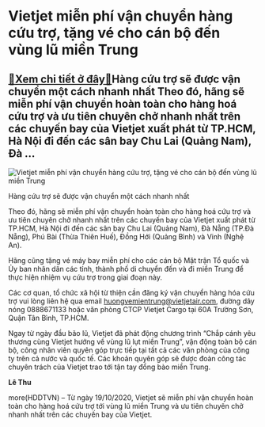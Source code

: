 Vietjet miễn phí vận chuyển hàng cứu trợ, tặng vé cho cán bộ đến vùng lũ miền Trung
===================================================================================

[:gift:Xem chi tiết ở đây:gift:](https://hddtvn.com/vietjet-mien-phi-van-chuyen-hang-cuu-tro-tang-ve-cho-can-bo-den-vung-lu-mien-trung/)Hàng cứu trợ sẽ được vận chuyển một cách nhanh nhất Theo đó, hãng sẽ miễn phí vận chuyển hoàn toàn cho hàng hoá cứu trợ và ưu tiên chuyên chở nhanh nhất trên các chuyến bay của Vietjet xuất phát từ TP.HCM, Hà Nội đi đến các sân bay Chu Lai (Quảng Nam), Đà …
-----------------------------------------------------------------------------------------------------------------------------------------------------------------------------------------------------------------------------------------------------------------





![Vietjet miễn phí vận chuyển hàng cứu trợ, tặng vé cho cán bộ đến vùng lũ miền Trung](https://hddtvn.com/wp-content/uploads/2021/01/2139_Vietjet_-_Huong_Ve_Mien_Trung_3.jpg "Vietjet miễn phí vận chuyển hàng cứu trợ, tặng vé cho cán bộ đến vùng lũ miền Trung")


Hàng cứu trợ sẽ được vận chuyển một cách nhanh nhất



Theo đó, hãng sẽ miễn phí vận chuyển hoàn toàn cho hàng hoá cứu trợ và ưu tiên chuyên chở nhanh nhất trên các chuyến bay của Vietjet xuất phát từ TP.HCM, Hà Nội đi đến các sân bay Chu Lai (Quảng Nam), Đà Nẵng (TP.Đà Nẵng), Phú Bài (Thừa Thiên Huế), Đồng Hới (Quảng Bình) và Vinh (Nghệ An).


Hãng cũng tặng vé máy bay miễn phí cho các cán bộ Mặt trận Tổ quốc và Ủy ban nhân dân các tỉnh, thành phố di chuyển đến và đi miền Trung để thực hiện nhiệm vụ cứu trợ trong giai đoạn này.


Các cơ quan, tổ chức xã hội từ thiện cần đăng ký vận chuyển hàng hóa cứu trợ vui lòng liên hệ qua email [huongvemientrung@vietjetair.com](mailto:huongvemientrung@vietjetair.com), đường dây nóng 0888671133 hoặc văn phòng CTCP Vietjet Cargo tại 60A Trường Sơn, Quận Tân Bình, TP.HCM.


Ngay từ ngày đầu bão lũ, Vietjet đã phát động chương trình “Chắp cánh yêu thương cùng Vietjet hướng về vùng lũ lụt miền Trung”, vận động toàn bộ cán bộ, công nhân viên quyên góp trực tiếp tại tất cả các văn phòng của công ty trên cả nước và quốc tế. Các khoản quyên góp sẽ được đoàn công tác chuyên trách của Vietjet trao tới tận tay đồng bào miền Trung.




**Lê Thu**



more(HDDTVN) – Từ ngày 19/10/2020, Vietjet sẽ miễn phí vận chuyển hoàn toàn cho hàng hoá cứu trợ tới vùng lũ miền Trung và ưu tiên chuyên chở nhanh nhất trên các chuyến bay của Vietjet.

